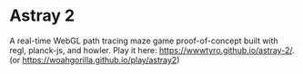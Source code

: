 # Astray 2

A real-time WebGL path tracing maze game proof-of-concept built with regl,
planck-js, and howler. Play it here: https://wwwtyro.github.io/astray-2/. (or https://woahgorilla.github.io/play/astray2)
